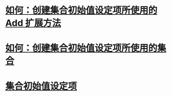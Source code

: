 # [如何：创建集合初始值设定项所使用的 Add 扩展方法](how-to-create-an-add-extension-method-used-by-a-collection-initializer.md)
# [如何：创建集合初始值设定项所使用的集合](how-to-create-a-collection-used-by-a-collection-initializer.md)
# [集合初始值设定项](index.md)
